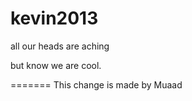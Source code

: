 kevin2013
=========




all our heads are aching




but know we are cool.

=======
This change is made by Muaad
